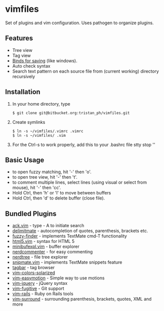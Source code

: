 vimfiles
========

Set of plugins and vim configuration. Uses pathogen to organize plugins.

Features
---------
 * Tree view
 * Tag view
 * [Binds <C-s> for saving](http://sigttou.com/vim-ctrl-s) (like windows).
 * Auto check syntax
 * Search text pattern on each source file from (current working) directory recursively

Installation
------------
 1. In your home directory, type

        $ git clone git@bitbucket.org:tristan_ph/vimfiles.git

 2. Create symlinks

        $ ln -s ~/vimfiles/.vimrc .vimrc
        $ ln -s ~/vimfiles/ .vim

 3. For the Ctrl-s to work properly, add this to your .bashrc file
    stty stop ''

Basic Usage
-----------
 * to open fuzzy matching, hit '-' then 'o'.
 * to open tree view, hit '-' then 't'.
 * to comment multiple lines, select lines
   (using visual or select from mouse), hit '-' then 'cc'.
 * Hold Ctrl, then 'h' or 'l' to move between buffers
 * Hold Ctrl, then 'd' to delete buffer (close file).

Bundled Plugins
---------------
 * [ack.vim](https://github.com/mileszs/ack.vim) - type <leader> - A to initiate search
 * [delimitmate](https://github.com/Raimondi/delimitMate.git) - autocompletion of quotes, parenthesis, brackets etc.
 * [fuzzy-finder](https://github.com/vim-scripts/FuzzyFinder.git) - implements TextMate cmd-T functionality
 * [html5.vim](https://github.com/othree/html5.vim.git) - syntax for HTML 5
 * [minibufexpl.vim](https://github.com/fholgado/minibufexpl.vim.git) - buffer explorer
 * [nerdcommenter](https://github.com/scrooloose/nerdcommenter.git) - for easy commenting
 * [nerdtree](https://github.com/scrooloose/nerdtree.git) - file tree explorer
 * [snipmate.vim](https://github.com/msanders/snipmate.vim.git) - implements TextMate snippets feature
 * [tagbar](https://github.com/majutsushi/tagbar.git) - tag browser
 * [vim-colors-solarized](https://github.com/altercation/vim-colors-solarized.git)
 * [vim-easymotion](https://github.com/Lokaltog/vim-easymotion.git) - Simple way to use motions
 * [vim-jquery](https://github.com/itspriddle/vim-jquery.git) - jQuery syntax
 * [vim-fugitive](https://github.com/tpope/vim-fugitive.git) - Git support
 * [vim-rails](https://github.com/tpope/vim-rails.git) - Ruby on Rails tools
 * [vim-surround](https://github.com/tpope/vim-surround.git) - surrounding parenthesis, brackets, quotes, XML and more
